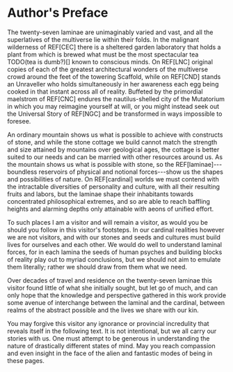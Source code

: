 # Author's Preface

The twenty-seven laminae are unimaginably varied and vast, and all the superlatives of the multiverse lie within their folds. In the malignant wilderness of REF[CEC] there is a sheltered garden laboratory that holds a plant from which is brewed what must be the most spectacular tea TODO(tea is dumb?)[] known to conscious minds. On REF[LNC] original copies of each of the greatest architectural wonders of the multiverse crowd around the feet of the towering Scaffold, while on REF[CND] stands an Unraveller who holds simultaneously in her awareness each egg being cooked in that instant across all of reality. Buffeted by the primordial maelstrom of REF[CNC] endures the nautilus-shelled city of the Mutatorium in which you may reimagine yourself at will, or you might instead seek out the Universal Story of REF[NGC] and be transformed in ways impossible to foresee.

An ordinary mountain shows us what is possible to achieve with constructs of stone, and while the stone cottage we build cannot match the strength and size attained by mountains over geological ages, the cottage is better suited to our needs and can be married with other resources around us. As the mountain shows us what is possible with stone, so the REF[laminae]---boundless reservoirs of physical and notional forces---show us the shapes and possibilities of nature. On REF[cardinal] worlds we must contend with the intractable diversities of personality and culture, with all their resulting fruits and labors, but the laminae shape their inhabitants towards concentrated philosophical extremes, and so are able to reach baffling heights and alarming depths only attainable with aeons of unified effort.

To such places I am a visitor and will remain a visitor, as would you be should you follow in this visitor's footsteps. In our cardinal realities however we are not visitors, and with our stones and seeds and cultures must build lives for ourselves and each other. We would do well to understand laminal forces, for in each lamina the seeds of human psyches and building blocks of reality play out to myriad conclusions, but we should not aim to emulate them literally; rather we should draw from them what we need.

Over decades of travel and residence on the twenty-seven laminae this visitor found little of what she initially sought, but let go of much, and can only hope that the knowledge and perspective gathered in this work provide some avenue of interchange between the laminal and the cardinal, between realms of the abstract possible and the lives we share with our kin.

You may forgive this visitor any ignorance or provincial incredulity that reveals itself in the following text. It is not intentional, but we all carry our stories with us. One must attempt to be generous in understanding the nature of drastically different states of mind. May you reach compassion and even insight in the face of the alien and fantastic modes of being in these pages.
